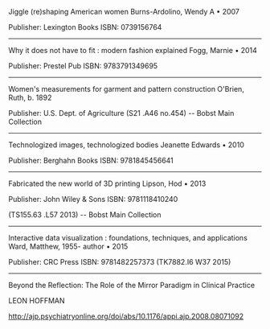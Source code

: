 Jiggle (re)shaping American women
Burns-Ardolino, Wendy A • 2007

Publisher:
Lexington Books
ISBN:
0739156764

---------------

Why it does not have to fit : modern fashion explained
Fogg, Marnie • 2014

Publisher:
Prestel Pub
ISBN:
9783791349695

---------------

Women's measurements for garment and pattern construction
O'Brien, Ruth, b. 1892

Publisher:
U.S. Dept. of Agriculture
(S21 .A46 no.454) -- Bobst Main Collection

---------------

Technologized images, technologized bodies
Jeanette Edwards • 2010

Publisher:
Berghahn Books
ISBN:
9781845456641

---------------

Fabricated the new world of 3D printing
Lipson, Hod • 2013

Publisher:
John Wiley & Sons
ISBN:
9781118410240

(TS155.63 .L57 2013) -- Bobst Main Collection

---------------

Interactive data visualization : foundations, techniques, and applications
Ward, Matthew, 1955- author • 2015

Publisher:
CRC Press
ISBN:
9781482257373
(TK7882.I6 W37 2015)

---------------

Beyond the Reflection: The Role of the Mirror Paradigm in Clinical Practice

LEON HOFFMAN

http://ajp.psychiatryonline.org/doi/abs/10.1176/appi.ajp.2008.08071092